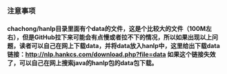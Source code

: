 ### 注意事项

#### chachong/hanlp目录里面有个data的文件，这是个比较大的文件（100M左右），但是GitHub拉下来可能会有点慢或者拉不下的情况，所以如果出现以上问题，读者可以自己在网上下载data，并将data放入hanlp中，这里给出下载data链接：http://nlp.hankcs.com/download.php?file=data      如果这个链接失效了，可以自己在网上搜索java的hanlp包的data包下载。
